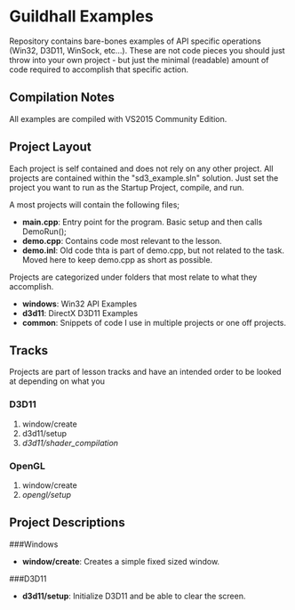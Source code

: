 # Guildhall Examples
Repository contains bare-bones examples of API specific operations (Win32, D3D11, WinSock, etc...).  These are not code pieces you should just throw into your own project - but just the minimal (readable) amount of code required to accomplish that specific action.

## Compilation Notes
All examples are compiled with VS2015 Community Edition.

## Project Layout
Each project is self contained and does not rely on any other project.  All projects are contained within the "sd3_example.sln" solution.  Just set the project you want to run as the Startup Project, compile, and run.  

A most projects will contain the following files;
- __main.cpp__: Entry point for the program.  Basic setup and then calls DemoRun();
- __demo.cpp__: Contains code most relevant to the lesson.  
- __demo.inl__: Old code thta is part of demo.cpp, but not related to the task.  Moved here to keep demo.cpp as short as possible.

Projects are categorized under folders that most relate to what they accomplish.  
- __windows__: Win32 API Examples
- __d3d11__: DirectX D3D11 Examples
- __common__: Snippets of code I use in multiple projects or one off projects.

## Tracks
Projects are part of lesson tracks and have an intended order to be looked at depending on what you 

### D3D11 
1. window/create
2. d3d11/setup
3. _<IN PROGRESS> d3d11/shader_compilation_

### OpenGL
1. window/create
2. _<IN PROGRESS> opengl/setup_

## Project Descriptions
###Windows
- __window/create__: Creates a simple fixed sized window. 

###D3D11
- __d3d11/setup__: Initialize D3D11 and be able to clear the screen.
